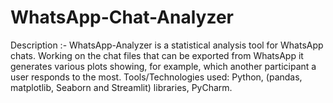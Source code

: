 # WhatsApp-Chat-Analyzer
Description :-
WhatsApp-Analyzer is a statistical analysis tool for WhatsApp chats. Working on the chat files that can be exported from WhatsApp it generates various plots showing, for example, which another participant a user responds to the most.
Tools/Technologies used: Python, (pandas, matplotlib, Seaborn and Streamlit) libraries, PyCharm.
